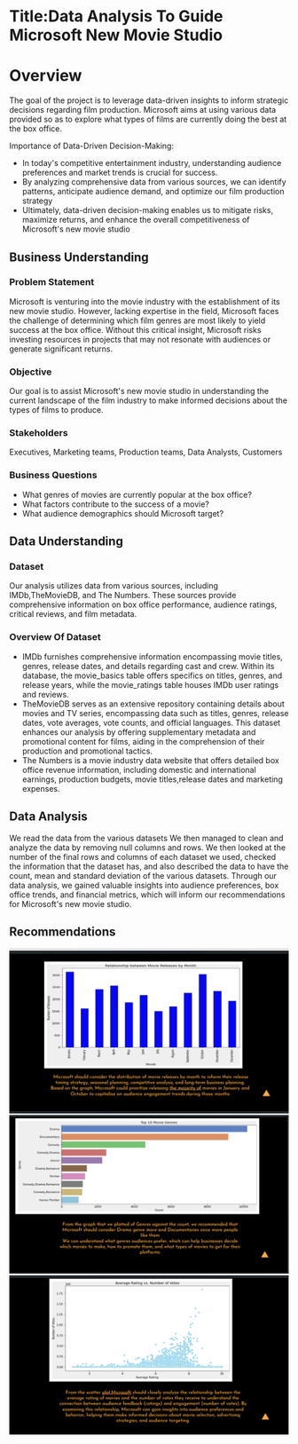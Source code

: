 # Title:Data Analysis To Guide Microsoft New Movie Studio

# Overview
The  goal of the project is to leverage data-driven insights to inform strategic decisions regarding film production.
Microsoft aims at using various data provided so as to  explore what types of films are currently doing the best at the box office. 

Importance of Data-Driven Decision-Making:

* In today's competitive entertainment industry, understanding audience preferences and market trends is crucial for success.
* By analyzing comprehensive data from various sources, we can identify patterns, anticipate audience demand, and optimize our film production strategy
* Ultimately, data-driven decision-making enables us to mitigate risks, maximize returns, and enhance the overall competitiveness of Microsoft's new movie studio

## Business Understanding
### Problem Statement
Microsoft is venturing into the movie industry with the establishment of its new movie studio.
However, lacking expertise in the field, Microsoft faces the challenge of determining which film genres are most likely to yield success at the box office.
Without this critical insight, Microsoft risks investing resources in projects that may not resonate with audiences or generate significant returns.
### Objective
Our  goal is to assist Microsoft's new movie studio in understanding the current landscape of the film industry to make informed decisions about the types of films to produce.
### Stakeholders
Executives, Marketing teams, Production teams, Data Analysts, Customers
### Business Questions
* What genres of movies are currently popular at the box office?
* What factors contribute to the success of a movie?
* What audience demographics should Microsoft target?

## Data Understanding
### Dataset
Our analysis utilizes data from various sources, including IMDb,TheMovieDB, and The Numbers. These sources provide comprehensive information on box office performance, audience ratings, critical reviews, and film metadata.
### Overview Of Dataset
* IMDb furnishes comprehensive information encompassing movie titles, genres, release dates, and details regarding cast and crew. Within its database, the movie_basics table offers specifics on titles, genres, and release years, while the movie_ratings table houses IMDb user ratings and reviews.
* TheMovieDB serves as an extensive repository containing details about movies and TV series, encompassing data such as titles, genres, release dates, vote averages, vote counts, and official languages. This dataset enhances our analysis by offering supplementary metadata and promotional content for films, aiding in the comprehension of their production and promotional tactics.
* The Numbers is a movie industry data website that offers detailed box office revenue information, including domestic and international earnings, production budgets, movie titles,release dates and marketing expenses.

## Data Analysis
We read the data from the various datasets
We then managed to clean and analyze the data by removing null columns and rows.
We then looked at the number of the final rows and columns of each dataset we used, checked the information that the dataset has, and also described the data to have the count, mean and standard deviation of the various datasets.
Through our data analysis, we gained valuable insights into audience preferences, box office trends, and financial metrics, which will inform our recommendations for Microsoft's new movie studio.

## Recommendations
![image](https://github.com/alexminingwa/dsc-phase-1-project-v2-4/blob/master/Recomendation1.png)
![image](https://github.com/alexminingwa/dsc-phase-1-project-v2-4/blob/master/Recommendation2.png)
![image](https://github.com/alexminingwa/dsc-phase-1-project-v2-4/blob/master/Recommendation3.png)




